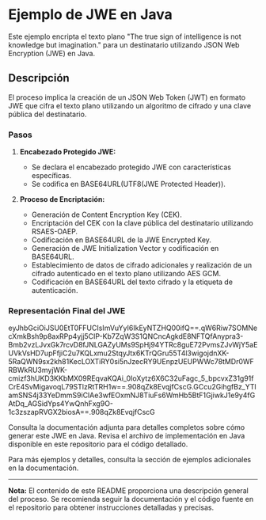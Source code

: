 # Ejemplo de JWE en Java

Este ejemplo encripta el texto plano "The true sign of intelligence is not knowledge but imagination." para un destinatario utilizando JSON Web Encryption (JWE) en Java.

## Descripción

El proceso implica la creación de un JSON Web Token (JWT) en formato JWE que cifra el texto plano utilizando un algoritmo de cifrado y una clave pública del destinatario.

### Pasos

1. **Encabezado Protegido JWE:**
   - Se declara el encabezado protegido JWE con características específicas.
   - Se codifica en BASE64URL(UTF8(JWE Protected Header)).

2. **Proceso de Encriptación:**
   - Generación de Content Encryption Key (CEK).
   - Encriptación del CEK con la clave pública del destinatario utilizando RSAES-OAEP.
   - Codificación en BASE64URL de la JWE Encrypted Key.
   - Generación de JWE Initialization Vector y codificación en BASE64URL.
   - Establecimiento de datos de cifrado adicionales y realización de un cifrado autenticado en el texto plano utilizando AES GCM.
   - Codificación en BASE64URL del texto cifrado y la etiqueta de autenticación.

### Representación Final del JWE

eyJhbGciOiJSU0EtT0FFUCIsImVuYyI6IkEyNTZHQ00ifQ==.qW6Riw7SOMNecXmkBsh9p8axRPp4yjj5CIP-Kb7ZqW3S1QNCncAgkdE8NFTQfAnypra3-Bmb2vzLJvxGk7rcvD8fJNLGAZyUMs9SpHj94YTRc8guE72PvmsZJvWjY5aEUVkVsHD7upFfjiC2u7KQLxmu2StqyJtx6KTrQGru55T4l3wigojdnXK-5RaQWN9sx2kh81KecLOXTiRY0si5nJzecRY9UEnpzUEUPWWc78tMDr0WFRBWkRU3myjWK-cmizf3hUKD3KKbMX09REqvaKQAi_0IoXytz6X6C32uFagc_5_bpcvxZ31g91fCrE4SvMigavoqL79STlzRtTRH1w==.908qZk8EvqjfCscG.GCcu2GihgfBz_YTlamSNS4j33YeDmmS9iClAe3wfEOxmNJ8TiuFs6WmHb5BtF1GjiwkJ1e9y4fGAtDq_AGSidYps4YwQnhFxg9O-1c3zszapRVGX2biosA==.908qZk8EvqjfCscG


Consulta la documentación adjunta para detalles completos sobre cómo generar este JWE en Java. Revisa el archivo de implementación en Java disponible en este repositorio para el código detallado.

Para más ejemplos y detalles, consulta la sección de ejemplos adicionales en la documentación.

---

**Nota:** El contenido de este README proporciona una descripción general del proceso. Se recomienda seguir la documentación y el código fuente en el repositorio para obtener instrucciones detalladas y precisas.
